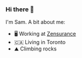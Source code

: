 ### Hi there 👋

I'm Sam. A bit about me:

- 🖥 Working at [Zensurance](https://www.zensurance.com/)
- 🇨🇦 Living in Toronto
- ⛰ Climbing rocks


<!--
**samkessaram/samkessaram** is a ✨ _special_ ✨ repository because its `README.md` (this file) appears on your GitHub profile.

Here are some ideas to get you started:

- 🔭 I’m currently working on ...
- 🌱 I’m currently learning ...
- 👯 I’m looking to collaborate on ...
- 🤔 I’m looking for help with ...
- 💬 Ask me about ...
- 📫 How to reach me: ...
- 😄 Pronouns: ...
- ⚡ Fun fact: ...
-->
